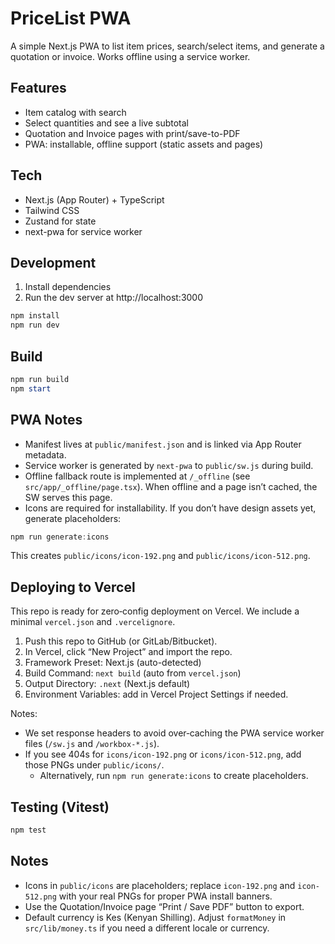 # PriceList PWA

A simple Next.js PWA to list item prices, search/select items, and generate a quotation or invoice. Works offline using a service worker.

## Features
- Item catalog with search
- Select quantities and see a live subtotal
- Quotation and Invoice pages with print/save-to-PDF
- PWA: installable, offline support (static assets and pages)

## Tech
- Next.js (App Router) + TypeScript
- Tailwind CSS
- Zustand for state
- next-pwa for service worker

## Development
1. Install dependencies
2. Run the dev server at http://localhost:3000

```powershell
npm install
npm run dev
```

## Build
```powershell
npm run build
npm start
```

## PWA Notes
- Manifest lives at `public/manifest.json` and is linked via App Router metadata.
- Service worker is generated by `next-pwa` to `public/sw.js` during build.
- Offline fallback route is implemented at `/_offline` (see `src/app/_offline/page.tsx`). When offline and a page isn’t cached, the SW serves this page.
- Icons are required for installability. If you don’t have design assets yet, generate placeholders:

```powershell
npm run generate:icons
```

This creates `public/icons/icon-192.png` and `public/icons/icon-512.png`.

## Deploying to Vercel
This repo is ready for zero‑config deployment on Vercel. We include a minimal `vercel.json` and `.vercelignore`.

1. Push this repo to GitHub (or GitLab/Bitbucket).
2. In Vercel, click “New Project” and import the repo.
3. Framework Preset: Next.js (auto-detected)
4. Build Command: `next build` (auto from `vercel.json`)
5. Output Directory: `.next` (Next.js default)
6. Environment Variables: add in Vercel Project Settings if needed.

Notes:
- We set response headers to avoid over‑caching the PWA service worker files (`/sw.js` and `/workbox-*.js`).
- If you see 404s for `icons/icon-192.png` or `icons/icon-512.png`, add those PNGs under `public/icons/`.
	- Alternatively, run `npm run generate:icons` to create placeholders.

## Testing (Vitest)
```powershell
npm test
```

## Notes
- Icons in `public/icons` are placeholders; replace `icon-192.png` and `icon-512.png` with your real PNGs for proper PWA install banners.
- Use the Quotation/Invoice page “Print / Save PDF” button to export.
 - Default currency is Kes (Kenyan Shilling). Adjust `formatMoney` in `src/lib/money.ts` if you need a different locale or currency.